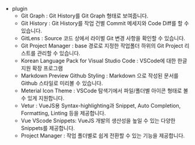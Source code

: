 - plugin
    - Git Graph : Git History를 Git Graph 형태로 보여줍니다.
    - Git History : Git History를 작업 건별 Commit 메세지와 Code Diff를 할 수 있습니다.
    - GitLens : Source 코드 상에서 라이벌 Git 변경 사항을 확인할 수 있습니다.
    - Git Project Manager : base 경로로 지정한 작업폴더 하위의 Git Project 리스트를 관리할 수 있습니다.
    - Korean Language Pack for Visual Studio Code : VSCode에 대한 한글 지원 확장 프로그램
    - Markdown Preview Github Styling : Markdown 으로 작성된 문서를 Github 스타일로 미리볼 수 있습니다.
    - Meterial Icon Theme : VSCode 탐색기에서 파일/폴더별 아이콘 형태로 볼 수 있게 지원합니다.
    - Vetur : VueJS용 Syntax-highlighting과 Snippet, Auto Completion, Formatting, Linting 등을 제공합니다.
    - Vue VScode Snippets: VueJS 개발의 생산성을 높일 수 있는 다양한 Snippets를 제공합니다.
    - Project Manager : 작업 폴더별로 쉽게 전환할 수 있는 기능을 제공합니다.
    